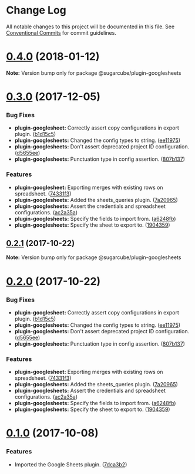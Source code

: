 # Change Log

All notable changes to this project will be documented in this file.
See [Conventional Commits](https://conventionalcommits.org) for commit guidelines.

<a name="0.4.0"></a>
# [0.4.0](https://gitlab.com/sugarcube/sugarcube/compare/v0.3.0...v0.4.0) (2018-01-12)




**Note:** Version bump only for package @sugarcube/plugin-googlesheets

<a name="0.3.0"></a>
# [0.3.0](https://gitlab.com/sugarcube/sugarcube/compare/v0.1.0...v0.3.0) (2017-12-05)


### Bug Fixes

* **plugin-googlesheet:** Correctly assert copy configurations in export plugin. ([b1d15c5](https://gitlab.com/sugarcube/sugarcube/commit/b1d15c5))
* **plugin-googlesheets:** Changed the config types to string. ([ee11975](https://gitlab.com/sugarcube/sugarcube/commit/ee11975))
* **plugin-googlesheets:** Don't assert deprecated project ID configuration. ([d5655ee](https://gitlab.com/sugarcube/sugarcube/commit/d5655ee))
* **plugin-googlesheets:** Punctuation type in config assertion. ([807b137](https://gitlab.com/sugarcube/sugarcube/commit/807b137))


### Features

* **plugin-googlesheet:** Exporting merges with existing rows on spreadsheet. ([74331f3](https://gitlab.com/sugarcube/sugarcube/commit/74331f3))
* **plugin-googlesheets:** Added the sheets_queries plugin. ([7a20965](https://gitlab.com/sugarcube/sugarcube/commit/7a20965))
* **plugin-googlesheets:** Assert the credentials and spreadsheet configurations. ([ac2a35a](https://gitlab.com/sugarcube/sugarcube/commit/ac2a35a))
* **plugin-googlesheets:** Specify the fields to import from. ([a6248fb](https://gitlab.com/sugarcube/sugarcube/commit/a6248fb))
* **plugin-googlesheets:** Specify the sheet to export to. ([1904359](https://gitlab.com/sugarcube/sugarcube/commit/1904359))




<a name="0.2.1"></a>
## [0.2.1](https://gitlab.com/sugarcube/sugarcube/compare/v0.2.0...v0.2.1) (2017-10-22)




**Note:** Version bump only for package @sugarcube/plugin-googlesheets

<a name="0.2.0"></a>
# [0.2.0](https://gitlab.com/sugarcube/sugarcube/compare/v0.1.0...v0.2.0) (2017-10-22)


### Bug Fixes

* **plugin-googlesheet:** Correctly assert copy configurations in export plugin. ([b1d15c5](https://gitlab.com/sugarcube/sugarcube/commit/b1d15c5))
* **plugin-googlesheets:** Changed the config types to string. ([ee11975](https://gitlab.com/sugarcube/sugarcube/commit/ee11975))
* **plugin-googlesheets:** Don't assert deprecated project ID configuration. ([d5655ee](https://gitlab.com/sugarcube/sugarcube/commit/d5655ee))
* **plugin-googlesheets:** Punctuation type in config assertion. ([807b137](https://gitlab.com/sugarcube/sugarcube/commit/807b137))


### Features

* **plugin-googlesheet:** Exporting merges with existing rows on spreadsheet. ([74331f3](https://gitlab.com/sugarcube/sugarcube/commit/74331f3))
* **plugin-googlesheets:** Added the sheets_queries plugin. ([7a20965](https://gitlab.com/sugarcube/sugarcube/commit/7a20965))
* **plugin-googlesheets:** Assert the credentials and spreadsheet configurations. ([ac2a35a](https://gitlab.com/sugarcube/sugarcube/commit/ac2a35a))
* **plugin-googlesheets:** Specify the fields to import from. ([a6248fb](https://gitlab.com/sugarcube/sugarcube/commit/a6248fb))
* **plugin-googlesheets:** Specify the sheet to export to. ([1904359](https://gitlab.com/sugarcube/sugarcube/commit/1904359))




<a name="0.1.0"></a>
# [0.1.0](https://gitlab.com/sugarcube/sugarcube/compare/v0.0.0...v0.1.0) (2017-10-08)


### Features

* Imported the Google Sheets plugin. ([7dca3b2](https://gitlab.com/sugarcube/sugarcube/commit/7dca3b2))
